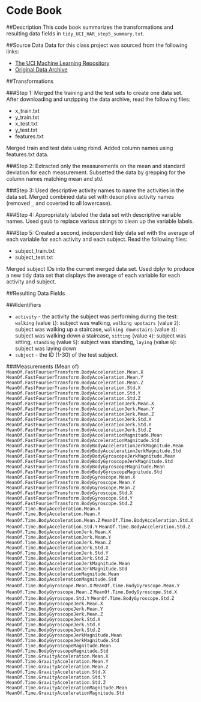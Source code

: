 # Code Book

##Description
This code book summarizes the transformations and resulting data fields in `tidy_UCI_HAR_step5_summary.txt`.

##Source Data
Data for this class project was sourced from the following links:
* [The UCI Machine Learning Repository](http://archive.ics.uci.edu/ml/datasets/Human+Activity+Recognition+Using+Smartphones)
* [Original Data Archive](https://d396qusza40orc.cloudfront.net/getdata%2Fprojectfiles%2FUCI%20HAR%20Dataset.zip)

##Transformations

###Step 1: Merged the training and the test sets to create one data set.
After downloading and unzipping the data archive, read the following files:
- x_train.txt
- y_train.txt
- x_test.txt
- y_test.txt
- features.txt

Merged train and test data using rbind. Added column names using features.txt data.

###Step 2: Extracted only the measurements on the mean and standard deviation for each measurement.
Subsetted the data by grepping for the column names matching mean and std.

###Step 3: Used descriptive activity names to name the activities in the data set.
Merged combined data set with descriptive activity names (removed `_` and coverted to all lowercase).

###Step 4: Appropriately labeled the data set with descriptive variable names. 
Used gsub to replace various strings to clean up the variable labels.

###Step 5: Created a second, independent tidy data set with the average of each variable for each activity and each subject.
Read the following files:
- subject_train.txt
- subject_test.txt

Merged subject IDs into the current merged data set. Used dplyr to produce a new tidy data set that displays the average of each variable for each activity and subject.

##Resulting Data Fields

###Identifiers
* `activity` - the activity the subject was performing during the test: `walking` (value `1`): subject was walking, `walking upstairs` (value `2`): subject was walking up a staircase, `walking downstairs` (value `3`): subject was walking down a staircase, `sitting` (value `4`): subject was sitting, `standing` (value `5`): subject was standing, `laying` (value `6`): subject was laying down
* `subject` - the ID (1-30) of the test subject.

###Measurements (Mean of)
`MeanOf.FastFourierTransform.BodyAcceleration.Mean.X` `MeanOf.FastFourierTransform.BodyAcceleration.Mean.Y` `MeanOf.FastFourierTransform.BodyAcceleration.Mean.Z` `MeanOf.FastFourierTransform.BodyAcceleration.Std.X` `MeanOf.FastFourierTransform.BodyAcceleration.Std.Y` `MeanOf.FastFourierTransform.BodyAcceleration.Std.Z` `MeanOf.FastFourierTransform.BodyAccelerationJerk.Mean.X` `MeanOf.FastFourierTransform.BodyAccelerationJerk.Mean.Y` `MeanOf.FastFourierTransform.BodyAccelerationJerk.Mean.Z` `MeanOf.FastFourierTransform.BodyAccelerationJerk.Std.X` `MeanOf.FastFourierTransform.BodyAccelerationJerk.Std.Y` `MeanOf.FastFourierTransform.BodyAccelerationJerk.Std.Z` `MeanOf.FastFourierTransform.BodyAccelerationMagnitude.Mean` `MeanOf.FastFourierTransform.BodyAccelerationMagnitude.Std` `MeanOf.FastFourierTransform.BodyBodyAccelerationJerkMagnitude.Mean` `MeanOf.FastFourierTransform.BodyBodyAccelerationJerkMagnitude.Std` `MeanOf.FastFourierTransform.BodyBodyGyroscopeJerkMagnitude.Mean` `MeanOf.FastFourierTransform.BodyBodyGyroscopeJerkMagnitude.Std` `MeanOf.FastFourierTransform.BodyBodyGyroscopeMagnitude.Mean` `MeanOf.FastFourierTransform.BodyBodyGyroscopeMagnitude.Std` `MeanOf.FastFourierTransform.BodyGyroscope.Mean.X` `MeanOf.FastFourierTransform.BodyGyroscope.Mean.Y` `MeanOf.FastFourierTransform.BodyGyroscope.Mean.Z` `MeanOf.FastFourierTransform.BodyGyroscope.Std.X` `MeanOf.FastFourierTransform.BodyGyroscope.Std.Y` `MeanOf.FastFourierTransform.BodyGyroscope.Std.Z` `MeanOf.Time.BodyAcceleration.Mean.X`
`MeanOf.Time.BodyAcceleration.Mean.Y`
`MeanOf.Time.BodyAcceleration.Mean.Z`
`MeanOf.Time.BodyAcceleration.Std.X`
`MeanOf.Time.BodyAcceleration.Std.Y`
`MeanOf.Time.BodyAcceleration.Std.Z`
`MeanOf.Time.BodyAccelerationJerk.Mean.X`
`MeanOf.Time.BodyAccelerationJerk.Mean.Y`
`MeanOf.Time.BodyAccelerationJerk.Mean.Z`
`MeanOf.Time.BodyAccelerationJerk.Std.X`
`MeanOf.Time.BodyAccelerationJerk.Std.Y`
`MeanOf.Time.BodyAccelerationJerk.Std.Z` `MeanOf.Time.BodyAccelerationJerkMagnitude.Mean` `MeanOf.Time.BodyAccelerationJerkMagnitude.Std` `MeanOf.Time.BodyAccelerationMagnitude.Mean` `MeanOf.Time.BodyAccelerationMagnitude.Std`
`MeanOf.Time.BodyGyroscope.Mean.X`
`MeanOf.Time.BodyGyroscope.Mean.Y`
`MeanOf.Time.BodyGyroscope.Mean.Z`
`MeanOf.Time.BodyGyroscope.Std.X`
`MeanOf.Time.BodyGyroscope.Std.Y`
`MeanOf.Time.BodyGyroscope.Std.Z`
`MeanOf.Time.BodyGyroscopeJerk.Mean.X`
`MeanOf.Time.BodyGyroscopeJerk.Mean.Y`
`MeanOf.Time.BodyGyroscopeJerk.Mean.Z`
`MeanOf.Time.BodyGyroscopeJerk.Std.X`
`MeanOf.Time.BodyGyroscopeJerk.Std.Y`
`MeanOf.Time.BodyGyroscopeJerk.Std.Z`
`MeanOf.Time.BodyGyroscopeJerkMagnitude.Mean` `MeanOf.Time.BodyGyroscopeJerkMagnitude.Std` `MeanOf.Time.BodyGyroscopeMagnitude.Mean`
`MeanOf.Time.BodyGyroscopeMagnitude.Std`
`MeanOf.Time.GravityAcceleration.Mean.X`
`MeanOf.Time.GravityAcceleration.Mean.Y`
`MeanOf.Time.GravityAcceleration.Mean.Z`
`MeanOf.Time.GravityAcceleration.Std.X`
`MeanOf.Time.GravityAcceleration.Std.Y`
`MeanOf.Time.GravityAcceleration.Std.Z` `MeanOf.Time.GravityAccelerationMagnitude.Mean` `MeanOf.Time.GravityAccelerationMagnitude.Std`

